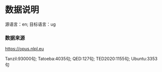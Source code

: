 # 数据说明
源语言：en; 目标语言：ug
### 数据来源
https://opus.nlpl.eu

Tanzil:93000句; Tatoeba:4035句; QED:127句; TED2020:1155句; Ubuntu:3353句


